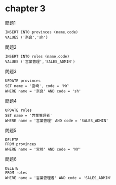 # chapter 3

問題1
```
INSERT INTO provinces (name,code)
VALUES ('奈良','sh')
```

問題2
```
INSERT INTO roles (name,code)
VALUES ('営業管理','SALES_ADMIN')
```
問題3
```
UPDATE provinces 
SET name = '宮崎', code = 'MY'
WHERE name = '奈良' AND code = 'sh'
```

問題4
```
UPDATE roles
SET name = '営業管理者'
WHERE name = '営業管理' AND code = 'SALES_ADMIN'
```

問題5
```
DELETE 
FROM provinces
WHERE name = '宮崎' AND code = 'NY'
```
問題6
```
DELETE 
FROM roles
WHERE name = '営業管理者' AND code = 'SALES_ADMIN'
```
